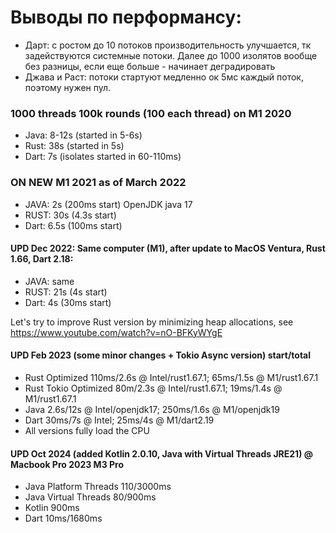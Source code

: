 # Выводы по перформансу:
* Дарт: с ростом до 10 потоков производительность улучшается, тк задействуются системные потоки. 
Далее до 1000 изолятов вообще без разницы, если еще больше - начинает деградировать
* Джава и Раст: потоки стартуют медленно ок 5мс каждый поток, поэтому нужен пул.


### 1000 threads 100k rounds (100 each thread) on M1 2020
* Java: 8-12s (started in 5-6s)
* Rust: 38s (started in 5s)
* Dart: 7s (isolates started in 60-110ms)

### ON NEW M1 2021 as of March 2022
* JAVA: 2s (200ms start)  OpenJDK java 17
* RUST: 30s (4.3s start)
* Dart: 6.5s (100ms start)

#### UPD Dec 2022: Same computer (M1), after update to MacOS Ventura, Rust 1.66, Dart 2.18:
* JAVA: same
* RUST: 21s (4s start)
* Dart: 4s (30ms start)

Let's try to improve Rust version by minimizing heap allocations, 
see https://www.youtube.com/watch?v=nO-BFKyWYgE

#### UPD Feb 2023 (some minor changes + Tokio Async version) start/total
* Rust  Optimized 110ms/2.6s @ Intel/rust1.67.1; 65ms/1.5s @ M1/rust1.67.1
* Rust Tokio Optimized 80m/2.3s @ Intel/rust1.67.1; 19ms/1.4s @ M1/rust1.67.1
* Java 2.6s/12s @ Intel/openjdk17; 250ms/1.6s @ M1/openjdk19 
* Dart 30ms/7s @ Intel; 25ms/4s @ M1/dart2.19
* All versions fully load the CPU

#### UPD Oct 2024 (added Kotlin 2.0.10, Java with Virtual Threads JRE21) @ Macbook Pro 2023 M3 Pro
* Java Platform Threads 110/3000ms 
* Java Virtual Threads 80/900ms 
* Kotlin 900ms 
* Dart 10ms/1680ms 